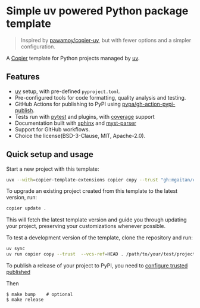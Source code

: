 # Simple uv powered Python package template

> Inspired by [pawamoy/copier-uv](https://github.com/pawamoy/copier-uv), but with fewer options and a simpler configuration.

A [Copier](https://github.com/copier-org/copier) template
for Python projects managed by [uv](https://github.com/astral-sh/uv).


## Features

- [uv](https://github.com/astral-sh/uv) setup, with pre-defined `pyproject.toml`.
- Pre-configured tools for code formatting, quality analysis and testing.
- GitHub Actions for publishing to PyPI using [pypa/gh-action-pypi-publish](https://github.com/pypa/gh-action-pypi-publish).
- Tests run with [pytest](https://github.com/pytest-dev/pytest) and plugins, with [coverage](https://github.com/nedbat/coveragepy) support
- Documentation built with [sphinx](https://github.com/sphinx-doc/sphinx) and [myst-parser](https://github.com/executablebooks/myst-parser)
- Support for GitHub workflows.
- Choice the license(BSD-3-Clause, MIT, Apache-2.0).

## Quick setup and usage

Start a new project with this template:

```bash
uvx --with=copier-template-extensions copier copy --trust "gh:mgaitan/copier-uv" /path/to/your/new/project
```

To upgrade an existing project created from this template to the latest version, run:

```bash
copier update .
```

This will fetch the latest template version and guide you through updating your project, preserving your customizations whenever possible.

To test a development version of the template, clone the repository and run:

```bash
uv sync
uv run copier copy --trust  --vcs-ref=HEAD . /path/to/your/test/project
```


To publish a release of your project to PyPI, you need to [configure trusted published](https://packaging.python.org/en/latest/guides/publishing-package-distribution-releases-using-github-actions-ci-cd-workflows/)

Then

```
$ make bump    # optional
$ make release
```
